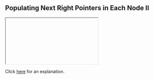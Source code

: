 ##  Populating Next Right Pointers in Each Node II 

<iframe></iframe>

Click [here](Explanation.md) for an explanation.

